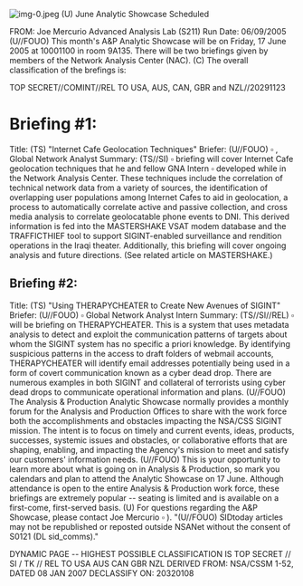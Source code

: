 ![img-0.jpeg](img-0.jpeg)
(U) June Analytic Showcase Scheduled

FROM: Joe Mercurio
Advanced Analysis Lab (S211)
Run Date: 06/09/2005
(U//FOUO) This month's A\&P Analytic Showcase will be on Friday, 17 June 2005 at 10001100 in room 9A135. There will be two briefings given by members of the Network Analysis Center (NAC).
(C) The overall classification of the brefings is:

TOP SECRET//COMINT//REL TO USA, AUS, CAN, GBR and NZL//20291123

# Briefing \#1: 

Title: (TS) "Internet Cafe Geolocation Techniques"
Briefer: (U//FOUO) $\square$ , Global Network Analyst
Summary: (TS//SI) $\square$ briefing will cover Internet Cafe geolocation techniques that he and fellow GNA Intern $\square$ developed while in the Network Analysis Center. These techniques include the correlation of technical network data from a variety of sources, the identification of overlapping user populations among Internet Cafes to aid in geolocation, a process to automatically correlate active and passive collection, and cross media analysis to correlate geolocatable phone events to DNI. This derived information is fed into the MASTERSHAKE VSAT modem database and the TRAFFICTHIEF tool to support SIGINT-enabled surveillance and rendition operations in the Iraqi theater. Additionally, this briefing will cover ongoing analysis and future directions. (See related article on MASTERSHAKE.)

## Briefing \#2:

Title: (TS) "Using THERAPYCHEATER to Create New Avenues of SIGINT"
Briefer: (U//FOUO) $\square$ Global Network Analyst Intern
Summary: (TS//SI//REL) $\square$ will be briefing on THERAPYCHEATER. This is a system that uses metadata analysis to detect and exploit the communication patterns of targets about whom the SIGINT system has no specific a priori knowledge. By identifying suspicious patterns in the access to draft folders of webmail accounts, THERAPYCHEATER will identify email addresses potentially being used in a form of covert communication known as a cyber dead drop. There are numerous examples in both SIGINT and collateral of terrorists using cyber dead drops to communicate operational information and plans.
(U//FOUO) The Analysis \& Production Analytic Showcase normally provides a monthly forum for the Analysis and Production Offices to share with the work force both the accomplishments and obstacles impacting the NSA/CSS SIGINT mission. The intent is to focus on timely and current events, ideas, products, successes, systemic issues and obstacles, or collaborative efforts that are shaping, enabling, and impacting the Agency's mission to meet and satisfy our customers' information needs.
(U//FOUO) This is your opportunity to learn more about what is going on in Analysis \& Production, so mark you calendars and plan to attend the Analytic Showcase on 17 June. Although attendance is open to the entire Analysis \& Production work force, these briefings are extremely popular -- seating is limited and is available on a first-come, first-served basis.
(U) For questions regarding the A\&P Showcase, please contact Joe Mercurio $\square$ ).
"(U//FOUO) SIDtoday articles may not be republished or reposted outside NSANet without the consent of S0121 (DL sid_comms)."

DYNAMIC PAGE -- HIGHEST POSSIBLE CLASSIFICATION IS TOP SECRET // SI / TK // REL TO USA AUS CAN GBR NZL
DERIVED FROM: NSA/CSSM 1-52, DATED 08 JAN 2007 DECLASSIFY ON: 20320108
